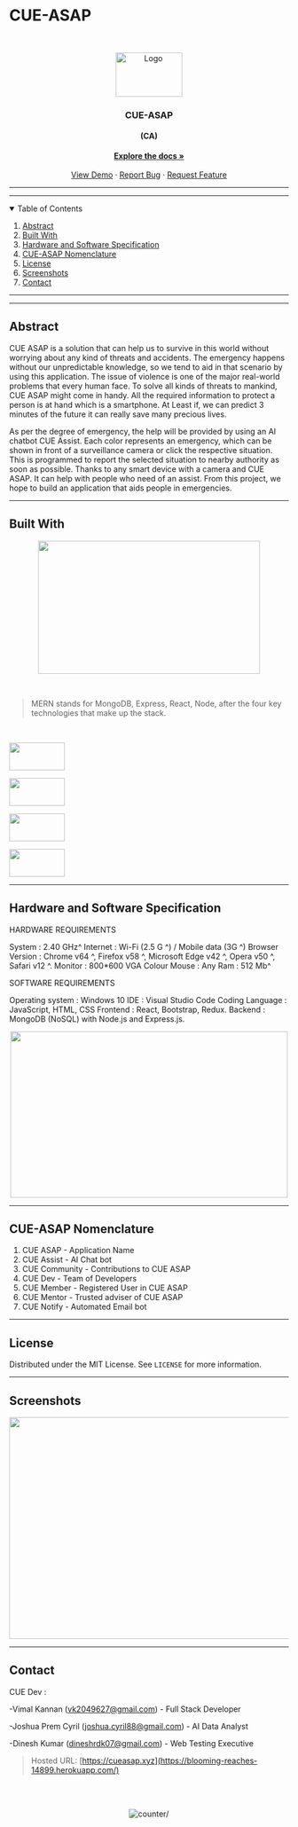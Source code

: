 # CUE-ASAP

<!-- PROJECT LOGO -->
<br />
<p align="center">
<img src="https://github.com/CUE-ASAP/Main-Web/tree/master/images/CUE%20asap%20LOGO%20Black.gif" alt="Logo" width="120" height="80">


  <h3 align="center">CUE-ASAP</h3>
  <h4 align="center">(CA)</h4>

  <p align="center">
    <a href="https://github.com/CUE-ASAP/Main-Web"><strong>Explore the docs »</strong></a>
    <br />
    <br />
    <a href="https://github.com/CUE-ASAP/Main-Web">View Demo</a>
    ·
    <a href="https://github.com/CUE-ASAP/Main-Web/issues">Report Bug</a>
    ·
    <a href="https://github.com/CUE-ASAP/Main-Web/issues">Request Feature</a>
  </p>
</p>

---
---

<!-- TABLE OF CONTENTS -->
<details open="open">
  <summary>Table of Contents</summary>
  <ol>
    <li><a href="#abstract">Abstract</a>
    <li><a href="#built-with">Built With</a></li>
    <li><a href="#hardware-and-software-specification">Hardware and Software Specification</a></li>
    <li><a href="#CUE-ASAP-nomenclature">CUE-ASAP Nomenclature</a></li>
	<li><a href="#license">License</a></li>
	<li><a href="#screenshots">Screenshots</a></li>
    <li><a href="#contact">Contact</a></li>
  </ol>
</details>

---
---

<!-- ABSTRACT -->
## Abstract


   CUE ASAP is a solution that can help us to survive in this world without worrying
about any kind of threats and accidents. The emergency happens without our unpredictable
knowledge, so we tend to aid in that scenario by using this application. The issue of 
violence is one of the major real-world problems that every human face. To solve all kinds 
of threats to mankind, CUE ASAP might come in handy. All the required information to protect 
a person is at hand which is a smartphone. At Least if, we can predict 3 minutes of the 
future it can really save many precious lives.

   As per the degree of emergency, the help will be provided by using an AI chatbot CUE Assist.
Each color represents an emergency, which can be shown in front of a surveillance camera or
click the respective situation. This is programmed to report the selected situation to nearby
authority as soon as possible. Thanks to any smart device with a camera and CUE ASAP. It can
help with people who need of an assist. From this project, we hope to build an application
that aids people in emergencies. 

---

## Built With

  <p align="center">
    <img src="https://github.com/CUE-ASAP/Main-Web/tree/master/images/mern-stack.jpg" alt="" width="400" height="240">
  </p>
  <br/>

>  MERN stands for MongoDB, Express, React, Node, after the four key technologies that make up the stack. 
  
  <br />

  > <div align="left" style="display:inline; white-space:nowrap;"> 
  <a href="https://docs.mongodb.com/" target="_blank" ><img src="https://github.com/CUE-ASAP/Main-Web/tree/master/images/mongodb.svg" alt="" width="100" height="50"></a>
  </div>

  > <div align="left" style="display:inline; white-space:nowrap;"> 
  <a href="https://expressjs.com/en/5x/api.html" target="_blank" ><img src="https://github.com/CUE-ASAP/Main-Web/tree/master/images/expressjs.svg" alt="" width="100" height="50"></a>
  </div>

  > <div align="left" style="display:inline; white-space:nowrap;"> 
  <a href="https://reactjs.org/docs/getting-started.html" target="_blank" ><img src="https://github.com/CUE-ASAP/Main-Web/tree/master/images/reactjs.svg" alt="" width="100" height="50"></a>
  </div>

  > <div align="left" style="display:inline; white-space:nowrap;"> 
  <a href="https://nodejs.org/en/docs/" target="_blank" ><img src="https://github.com/CUE-ASAP/Main-Web/tree/master/images/nodejs.svg" alt=""  width="100" height="50"></a>
  </div>

---

<!-- HARDWARE AND SOFTWARE SPECIFICATION  -->
## Hardware and Software Specification

 HARDWARE REQUIREMENTS 

  System : 2.40 GHz^ 
  Internet : Wi-Fi (2.5 G ^) / Mobile data (3G ^) 
  Browser Version : Chrome v64 ^, Firefox v58 ^, Microsoft Edge v42 ^, Opera v50 ^, Safari v12 ^. 
  Monitor : 800*600 VGA Colour 
  Mouse : Any 
  Ram : 512 Mb^ 
  
 
 SOFTWARE REQUIREMENTS 

  Operating system : Windows 10 
  IDE : Visual Studio Code 
  Coding Language : JavaScript, HTML, CSS 
  Frontend : React, Bootstrap, Redux. 
  Backend : MongoDB (NoSQL) with Node.js and Express.js. 

<p align="center">
    <img src="https://github.com/CUE-ASAP/Main-Web/tree/master/images/mern-stack-arch.jpg" alt="" width="500" height="300">
</p>

---

<!--CUE-ASAP NOMENCLATURE -->
## CUE-ASAP Nomenclature

 1. CUE ASAP - Application Name 
 2. CUE Assist - AI Chat bot 
 3. CUE Community - Contributions to CUE ASAP 
 4. CUE Dev - Team of Developers 
 5. CUE Member - Registered User in CUE ASAP 
 6. CUE Mentor - Trusted adviser of CUE ASAP 
 7. CUE Notify - Automated Email bot 

---

<!-- LICENSE -->
## License

   Distributed under the MIT License. See `LICENSE` for more information.

---

<!-- SCREENSHOTS -->
## Screenshots

<p align="center">
   <img src="https://github.com/CUE-ASAP/Main-Web/tree/master/images/Cue-asap-web.jpg" alt="" width="800" height="400">
</p> 

---

<!-- CONTACT -->

## Contact

  CUE Dev :
  
   -Vimal Kannan (vk2049627@gmail.com) - Full Stack Developer
  
   -Joshua Prem Cyril (joshua.cyril88@gmail.com) - AI Data Analyst
              
   -Dinesh Kumar (dineshrdk07@gmail.com) - Web Testing Executive


>   Hosted URL: [https://cueasap.xyz](https://blooming-reaches-14899.herokuapp.com/)

<br/>
<br/>
<p align="center">
   <img src="https://visitor-badge.glitch.me/badge?page_id=cue-asap.visitor-badge" alt=counter/>
</p>
